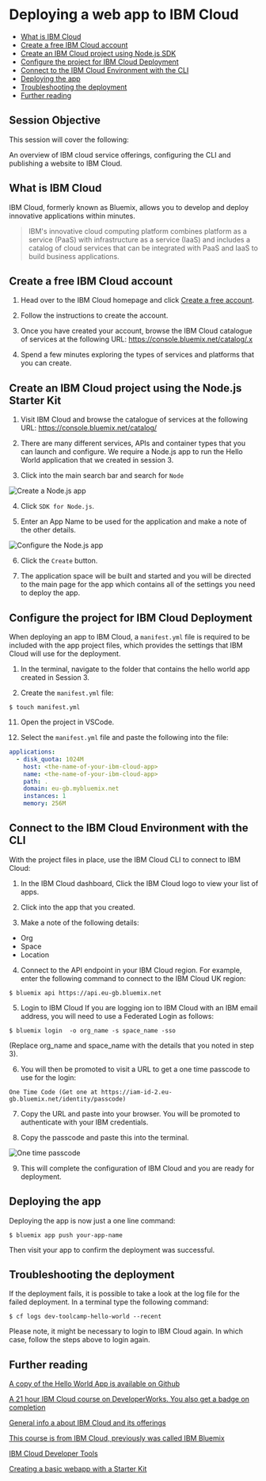 # Deploying a web app to IBM Cloud

* [What is IBM Cloud](#ibmcloud)
* [Create a free IBM Cloud account](#create-account)
* [Create an IBM Cloud project using Node.js SDK](#create)
* [Configure the project for IBM Cloud Deployment](#configure-ibm-cloud)
* [Connect to the IBM Cloud Environment with the CLI](#connect-to-ibm-cloud)
* [Deploying the app](#deploy)
* [Troubleshooting the deployment](#troubleshooting)
* [Further reading](#further)

## Session Objective
This session will cover the following:

An overview of IBM cloud service offerings, configuring the CLI and publishing a website to IBM Cloud.

<a name="ibmcloud"></a>
## What is IBM Cloud
IBM Cloud, formerly known as Bluemix, allows you to develop and deploy innovative applications within minutes.

> IBM's innovative cloud computing platform combines platform as a service (PaaS) with infrastructure as a service (IaaS) and includes a catalog of cloud services that can be integrated with PaaS and IaaS to build business applications.

<a name="create-account"></a>
## Create a free IBM Cloud account
1. Head over to the IBM Cloud homepage and click [Create a free account](https://console.bluemix.net/).

1. Follow the instructions to create the account.

1. Once you have created your account, browse the IBM Cloud catalogue of services at the following URL: https://console.bluemix.net/catalog/.x

1. Spend a few minutes exploring the types of services and platforms that you can create.

<a name="create"></a>
## Create an IBM Cloud project using the Node.js Starter Kit
1. Visit IBM Cloud and browse the catalogue of services at the following URL:
https://console.bluemix.net/catalog/

2. There are many different services, APIs and container types that you can launch and configure.  We require a Node.js app to run the Hello World application that we created in session 3.

3. Click into the main search bar and search for `Node`

<img src="./resources/session_10_node.png" alt="Create a Node.js app" />

4. Click `SDK for Node.js`.

5. Enter an App Name to be used for the application and make a note of the other details.

<img src="./resources/session_10_node-config.png" alt="Configure the Node.js app" />

6. Click the `Create` button.

7. The application space will be built and started and you will be directed to the main page for the app which contains all of the settings you need to deploy the app.

<a name="configure-ibm-cloud"></a>
## Configure the project for IBM Cloud Deployment
When deploying an app to IBM Cloud, a `manifest.yml` file is required to be included with the app project files, which provides the settings that IBM Cloud will use for the deployment.

1. In the terminal, navigate to the folder that contains the hello world app created in Session 3.

2. Create the `manifest.yml` file:
```
$ touch manifest.yml
```
11. Open the project in VSCode.

12. Select the `manifest.yml` file and paste the following into the file:
```yml
applications:
  - disk_quota: 1024M
    host: <the-name-of-your-ibm-cloud-app>
    name: <the-name-of-your-ibm-cloud-app>
    path: .
    domain: eu-gb.mybluemix.net
    instances: 1
    memory: 256M
```

<a name="connect-to-ibm-cloud"></a>
## Connect to the IBM Cloud Environment with the CLI
With the project files in place, use the IBM Cloud CLI to connect to IBM Cloud:
1. In the IBM Cloud dashboard, Click the IBM Cloud logo to view your list of apps.

2. Click into the app that you created.

3. Make a note of the following details:
* Org
* Space
* Location

4. Connect to the API endpoint in your IBM Cloud region. For example, enter the following command to connect to the IBM Cloud UK region:
```
$ bluemix api https://api.eu-gb.bluemix.net
```
5. Login to IBM Cloud
If you are logging ion to IBM Cloud with an IBM email address, you will need to use a Federated Login as follows:
```
$ bluemix login  -o org_name -s space_name -sso
```
(Replace org_name and space_name with the details that you noted in step 3).

6. You will then be promoted to visit a URL to get a one time passcode to use for the login:
```
One Time Code (Get one at https://iam-id-2.eu-gb.bluemix.net/identity/passcode)
```
7. Copy the URL and paste into your browser.  You will be promoted to authenticate with your IBM credentials.

8. Copy the passcode and paste this into the terminal.  

<img src="./resources/session_10_passcode.png" alt="One time passcode" />

9. This will complete the configuration of IBM Cloud and you are ready for deployment.

<a name="deploy"></a>
## Deploying the app
Deploying the app is now just a one line command:
```
$ bluemix app push your-app-name
```
Then visit your app to confirm the deployment was successful.

<a name="troubleshooting"></a>
## Troubleshooting the deployment
If the deployment fails, it is possible to take a look at the log file for the failed deployment.  In a terminal type the following command:
```
$ cf logs dev-toolcamp-hello-world --recent 
```
Please note, it might be necessary to login to IBM Cloud again.  In which case, follow the steps above to login again.

<a name="further"></a>
## Further reading
[A copy of the Hello World App is available on Github](https://github.ibm.com/CIC-UK/developer-toolcamp-hello-world)

[A 21 hour IBM Cloud course on DeveloperWorks. You also get a badge on completion](https://developer.ibm.com/courses/all/cloud-application-developer-certification-preparation-v2)

[General info a about IBM Cloud and its offerings](http://www-03.ibm.com/certify/content/studyguides/studyguide_c5050-384.pdf)

[This course is from IBM Cloud, previously was called IBM Bluemix](http://gbslearn.atlanta.ibm.com/service/ais/2599_ais_cloud_bluemix/index.html)

[IBM Cloud Developer Tools](https://github.com/IBM-Cloud/ibm-cloud-developer-tools)

[Creating a basic webapp with a Starter Kit](https://console.bluemix.net/docs/apps/tutorials/tutorial_web.html)
